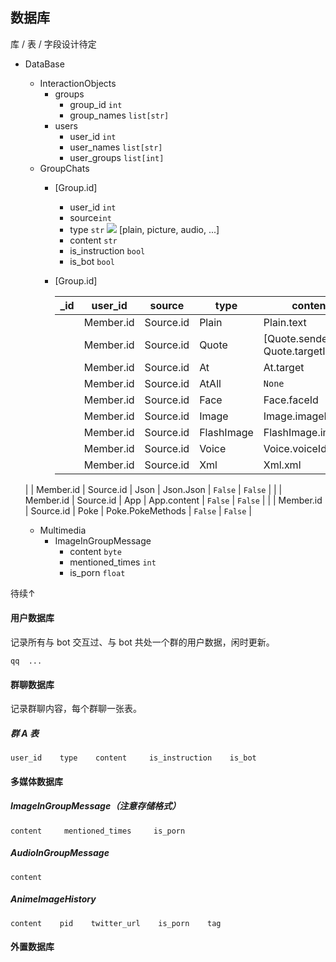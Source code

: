 ## 数据库

库 / 表 / 字段设计待定

- DataBase
  - InteractionObjects
    - groups
      - group_id `int`
      - group_names `list[str]`
    - users
      - user_id `int`
      - user_names `list[str]`
      - user_groups `list[int]`
  - GroupChats
    - [Group.id]

      - user_id `int`
      - source`int`
      - type `str` <img src="http://chart.googleapis.com/chart?cht=tx&chl=\in" style="border:none;"> [plain, picture, audio, ...]
      - content `str`
      - is_instruction `bool`
      - is_bot `bool`

    - [Group.id]

      | _id  | user_id   | source    | type  | content                          | is_instruction            | is_bot      |
      | ---- | --------- | --------- | ----- | -------------------------------- | -------------------------------- | -------------------------------- |
      |      | Member.id | Source.id | Plain | Plain.text                       | `False`       | `False`                |
      |      | Member.id | Source.id | Quote | [Quote.senderId, Quote.targetId] | `False` | `False` |
      |      | Member.id | Source.id | At    | At.target                        | `False`                 | `False`                 |
      |      | Member.id | Source.id | AtAll | `None` | `False` | `False` |
      |      | Member.id | Source.id | Face | Face.faceId | `False` | `False` |
      |      | Member.id | Source.id | Image | Image.imageId | `False` | `False` |
      |      | Member.id | Source.id | FlashImage | FlashImage.imageId | `False` | `False` |
      |      | Member.id | Source.id | Voice | Voice.voiceId | `False` | `False` |
      |      | Member.id | Source.id | Xml | Xml.xml | `False` | `False` |
  | | Member.id | Source.id | Json | Json.Json | `False` | `False` |
      | | Member.id | Source.id | App | App.content | `False` | `False` |
      | | Member.id | Source.id | Poke | Poke.PokeMethods | `False` | `False` |
    
  - Multimedia
    - ImageInGroupMessage
      - content `byte`
      - mentioned_times `int`
      - is_porn `float`



待续↑



#### 用户数据库

记录所有与 bot 交互过、与 bot 共处一个群的用户数据，闲时更新。

    qq  ...

#### 群聊数据库

记录群聊内容，每个群聊一张表。

##### 群 A 表

    user_id    type    content     is_instruction    is_bot

#### 多媒体数据库

##### ImageInGroupMessage（注意存储格式）

    content     mentioned_times     is_porn

##### AudioInGroupMessage

    content

##### AnimeImageHistory

    content    pid    twitter_url    is_porn    tag

#### 外置数据库

